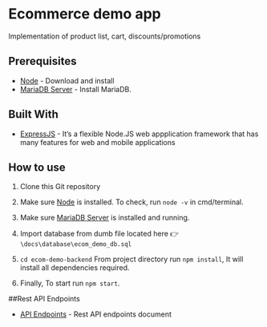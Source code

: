 # Ecommerce demo app

Implementation of product list, cart, discounts/promotions

## Prerequisites

- [Node](https://nodejs.org/en/download/) - Download and install
- [MariaDB Server](https://mariadb.org/download/) - Install MariaDB.

## Built With

- [ExpressJS](https://expressjs.com/) - It’s a flexible Node.JS web appplication framework that has many features for web and mobile applications

## How to use

1. Clone this Git repository

2. Make sure [Node](https://nodejs.org/en/download/) is installed. To check, run `node -v` in cmd/terminal.

3. Make sure [MariaDB Server](https://mariadb.org/download/) is installed and running.

4. Import database from dumb file located here :point_right: `\docs\database\ecom_demo_db.sql`

5. `cd ecom-demo-backend` From project directory run `npm install`, It will install all dependencies required.

6. Finally, To start run `npm start`.

##Rest API Endpoints

- [API Endpoints](https://docs.google.com/document/d/1GA_xKws0OzFIR22KvtD7jEHAhVd8kNr0qxpfV4Wv7SI/edit?usp=sharing) - Rest API endpoints document
